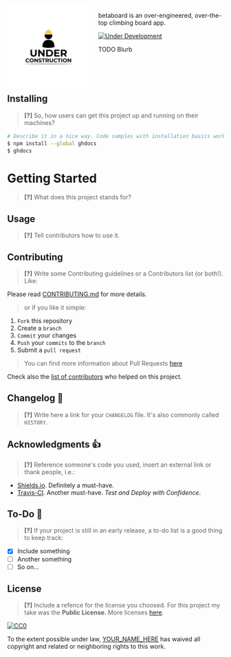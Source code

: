 <img src="logo.png" align="left" width="192px" height="192px"/>
<img align="left" width="0" height="192px" hspace="10"/>

betaboard is an over-engineered, over-the-top climbing board app.

[![Under Development](https://img.shields.io/badge/under-development-orange.svg)](https://github.com/cez-aug/github-project-boilerplate) 

TODO Blurb

<br>
<br>
<br>

## Installing

> **[?]** So, how users can get this project up and running on their machines?

```sh
# Describe it in a nice way. Code samples with installation basics works great
$ npm install --global ghdocs
$ ghdocs
```

# Getting Started

> **[?]** What does this project stands for?

## Usage

> **[?]** Tell contributors how to use it.

## Contributing

> **[?]** Write some Contributing guidelines or a Contributors list (or both!). Like:

Please read [CONTRIBUTING.md](CONTRIBUTING.md) for more details.

> or if you like it simple:

1. `Fork` this repository
2. Create a `branch`
3. `Commit` your changes
4. `Push` your `commits` to the `branch`
5. Submit a `pull request`

> You can find more information about Pull Requests [here](https://help.github.com/categories/collaborating-on-projects-using-pull-requests/)

Check also the [list of contributors](CONTRIBUTORS.md) who helped on this project.

## Changelog :memo:

> **[?]** Write here a link for your `CHANGELOG` file. It's also commonly called `HISTORY`.

## Acknowledgments :thumbsup:

> **[?]** Reference someone's code you used, insert an external link or thank people, i.e.:

* [Shields.io](http://shields.io/). Definitely a must-have.
* [Travis-CI](travis-ci.org). Another must-have. _Test and Deploy with Confidence_.

## To-Do :man:

> **[?]** If your project is still in an early release, a to-do list is a good thing to keep track:

- [x] Include something
- [ ] Another something
- [ ] So on...

## License

> **[?]** Include a refence for the license you choosed. For this project my take was the **Public License**. More licenses [here](http://creativecommons.org).

[![CC0](https://i.creativecommons.org/p/zero/1.0/88x31.png)](https://creativecommons.org/publicdomain/zero/1.0/)

To the extent possible under law, [YOUR_NAME_HERE](mailto:YOUR_EMAIL_HERE) has waived all copyright and related or neighboring rights to this work.